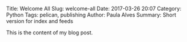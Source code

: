 Title: Welcome All
Slug: welcome-all
Date: 2017-03-26 20:07
Category: Python
Tags: pelican, publishing
Author: Paula Alves
Summary: Short version for index and feeds

This is the content of my blog post.